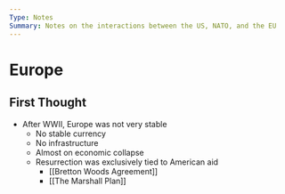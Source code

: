 ```yaml
---
Type: Notes
Summary: Notes on the interactions between the US, NATO, and the EU
---
```


# Europe
## First Thought
- After WWII, Europe was not very stable
	- No stable currency
	- No infrastructure
	- Almost on economic collapse
	- Resurrection was exclusively tied to American aid
		- [[Bretton Woods Agreement]]
		- [[The Marshall Plan]]